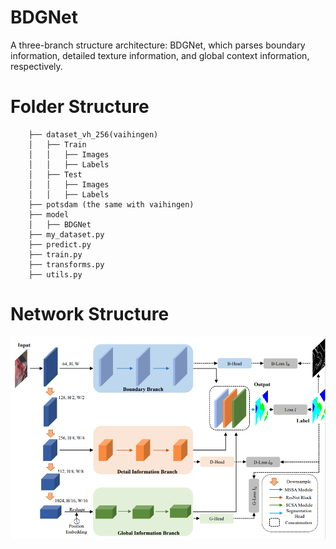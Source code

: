 # BDGNet
 A three-branch structure architecture: BDGNet, which parses boundary information, detailed texture information, and global context information, respectively.
# Folder Structure
        ├── dataset_vh_256(vaihingen)
        │   ├── Train
        │   │   ├── Images
        │   │   ├── Labels
        │   ├── Test
        │   │   ├── Images
        │   │   ├── Labels
        ├── potsdam (the same with vaihingen)
        ├── model
        │   ├── BDGNet
        ├── my_dataset.py
        ├── predict.py
        ├── train.py
        ├── transforms.py
        ├── utils.py
# Network Structure
![image](https://github.com/sfocxic/BDGNet/blob/main/fig/Network_Structure.png)

